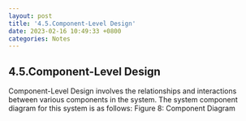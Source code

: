```yaml
---
layout: post
title: '4.5.Component-Level Design'
date: 2023-02-16 10:49:33 +0800
categories: Notes
---
```


## 4.5.Component-Level Design

Component-Level Design involves the relationships and interactions between various components in the system. The system component diagram for this system is as follows:
Figure 8: Component Diagram
